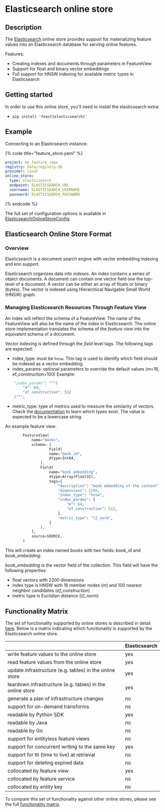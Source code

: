 # Elasticsearch online store

## Description

The [Elasticsearch](https://www.elastic.co/) online store provides support for materializing feature values into an Elasticsearch database for serving online features.

Features:
* Creating indexes and documents through parameters in FeatureView
* Support for float and binary vector embeddings
* Full support for HNSW indexing for available metric types in Elasticsearch

## Getting started
In order to use this online store, you'll need to install the elasticsearch extra:
- `pip install 'feast[elasticsearch]'`

## Example

Connecting to an Elasticsearch instance:

{% code title="feature_store.yaml" %}
```yaml
project: my_feature_repo
registry: data/registry.db
provider: local
online_store:
  type: elasticsearch
  endpoint: ELASTICSEARCH_URL
  username: ELASTICSEARCH_USERNAME
  password: ELASTICSEARCH_PASSWORD
```
{% endcode %}

The full set of configuration options is available in [ElasticsearchOnlineStoreConfig](https://github.com/ExpediaGroup/feast/blob/master/sdk/python/feast/expediagroup/vectordb/elasticsearch_online_store.py#L40).

## Elasticsearch Online Store Format

### Overview

Elasticsearch is a document search engine with vector embedding indexing and knn support.

Elasticsearch organizes data into _indexes_. An index contains a series of object documents. A document can contain one vector field one the top-level of a document. A vector can be either an array of floats or binary (bytes). The vector is indexed using Hierarchical Navigable Small World (HNSW) graph.

### Managing Elasticsearch Resources Through Feature View

An index will reflect the schema of a FeatureView. The name of the FeatureView will also be the name of the index in Elasticsearch. The online store implementation translates the schema of the _feature view_ into the equivalent schema of a document.

Vector indexing is defined through the _field_ level tags. The following tags are expected:

* index_type: must be `hnsw`. This tag is used to identify which field should be indexed as a vector embedding.
* index_params: optional parameters to override the default values (m=16, ef_construction=100)
  Example:
```python
    "index_params": """{
        "m": 64,
        "ef_construction": 512
    }""",
```
* metric_type: type of metrics used to measure the similarity of vectors. Check the [documentation](https://www.elastic.co/guide/en/elasticsearch/reference/8.8/dense-vector.html) to learn which types exist. The value is expected to be a lowercase string.


An example feature view:
```python
        FeatureView(
            name="books",
            schema= [
                    Field(
                    name="book_id",
                    dtype=Int64,
                ),
                Field(
                    name="book_embedding",
                    dtype=Array(Float32),
                    tags={
                        "description": "book embedding of the content",
                        "dimensions": 2200,
                        "index_type": "hnsw",
                        "index_params": {
                            "m": 64,
                            "ef_construction": 512,
                        },
                        "metric_type": "l2_norm",
                    }
                ),
            ],
            source=SOURCE,
        )
```

This will create an index named _books_ with two fields: _book_id_ and _book_embedding_.

_book_embedding_ is the vector field of the collection. This field will have the following properties:
* float vectors with 2200 dimensions
* index type is HNSW with 16 member nodes (_m_) and 100 nearest neighbor candidates (_ef_construction_)
* metric type is Euclidian distance (_l2_norm_)

## Functionality Matrix

The set of functionality supported by online stores is described in detail [here](overview.md#functionality).
Below is a matrix indicating which functionality is supported by the Elasticsearch online store.

|                                                           | Elasticsearch |
| :-------------------------------------------------------- |:--------------|
| write feature values to the online store                  | yes           |
| read feature values from the online store                 | yes           |
| update infrastructure (e.g. tables) in the online store   | yes           |
| teardown infrastructure (e.g. tables) in the online store | yes           |
| generate a plan of infrastructure changes                 | no            |
| support for on-demand transforms                          | no            |
| readable by Python SDK                                    | yes           |
| readable by Java                                          | no            |
| readable by Go                                            | no            |
| support for entityless feature views                      | no            |
| support for concurrent writing to the same key            | yes           |
| support for ttl (time to live) at retrieval               | no            |
| support for deleting expired data                         | no            |
| collocated by feature view                                | yes           |
| collocated by feature service                             | no            |
| collocated by entity key                                  | no            |

To compare this set of functionality against other online stores, please see the full [functionality matrix](overview.md#functionality-matrix).
